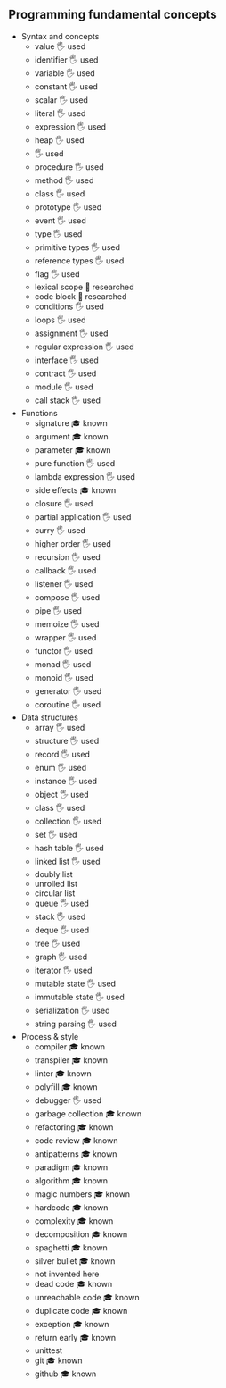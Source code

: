 ## Programming fundamental concepts

- Syntax and concepts
  - value 🖐️ used
  - identifier 🖐️ used
  - variable 🖐️ used
  - constant 🖐️ used
  - scalar 🖐️ used
  - literal 🖐️ used
  - expression 🖐️ used
  - heap 🖐️ used
  -  🖐️ used
  - procedure 🖐️ used
  - method 🖐️ used
  - class 🖐️ used
  - prototype 🖐️ used
  - event 🖐️ used
  - type 🖐️ used
  - primitive types 🖐️ used
  - reference types 🖐️ used
  - flag 🖐️ used
  - lexical scope 🔬 researched
  - code block 🔬 researched
  - conditions 🖐️ used
  - loops 🖐️ used
  - assignment 🖐️ used
  - regular expression 🖐️ used
  - interface 🖐️ used
  - contract 🖐️ used
  - module 🖐️ used
  - call stack 🖐️ used
- Functions
  - signature  🎓 known
  - argument 🎓 known
  - parameter 🎓 known
  - pure function   🖐️ used
  - lambda expression  🖐️ used
  - side effects 🎓 known
  - closure  🖐️ used
  - partial application  🖐️ used
  - curry  🖐️ used
  - higher order  🖐️ used
  - recursion   🖐️ used
  - callback 🖐️ used
  - listener  🖐️ used
  - compose  🖐️ used
  - pipe  🖐️ used
  - memoize  🖐️ used
  - wrapper  🖐️ used
  - functor  🖐️ used
  - monad  🖐️ used
  - monoid  🖐️ used
  - generator  🖐️ used
  - coroutine  🖐️ used
- Data structures
  - array  🖐️ used
  - structure  🖐️ used
  - record  🖐️ used
  - enum  🖐️ used
  - instance  🖐️ used
  - object  🖐️ used
  - class  🖐️ used
  - collection  🖐️ used
  - set  🖐️ used
  - hash table  🖐️ used
  - linked list  🖐️ used
  - doubly list
  - unrolled list
  - circular list
  - queue 🖐️ used
  - stack  🖐️ used
  - deque  🖐️ used
  - tree  🖐️ used
  - graph  🖐️ used
  - iterator  🖐️ used
  - mutable state  🖐️ used
  - immutable state  🖐️ used
  - serialization  🖐️ used
  - string parsing  🖐️ used
- Process & style
  - compiler 🎓 known
  - transpiler 🎓 known
  - linter 🎓 known
  - polyfill 🎓 known
  - debugger 🖐️ used
  - garbage collection 🎓 known
  - refactoring 🎓 known
  - code review 🎓 known
  - antipatterns 🎓 known
  - paradigm 🎓 known
  - algorithm 🎓 known
  - magic numbers 🎓 known
  - hardcode 🎓 known
  - complexity 🎓 known
  - decomposition 🎓 known
  - spaghetti 🎓 known
  - silver bullet 🎓 known
  - not invented here
  - dead code 🎓 known
  - unreachable code 🎓 known
  - duplicate code 🎓 known
  - exception 🎓 known
  - return early 🎓 known
  - unittest
  - git 🎓 known
  - github 🎓 known
